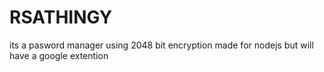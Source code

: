 # RSATHINGY
its a pasword manager using 2048 bit encryption
made for nodejs but will have a google extention
